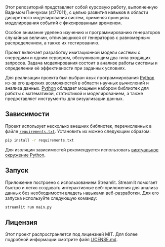 Этот репозиторий представляет собой курсовую работу, выполненную Вадимом Пинчуком (st77011), с целью развития навыков в области дискретного моделирования систем, применяя принципы моделирования событий с фиксированным временем. 

Особое внимание уделено изучению и программированию генераторов случайных величин, отличающихся от генераторов с равномерным распределением, а также их тестированию.

Проект включает разработку имитационной модели системы с очередями и одним сервером, обслуживающим два типа входящих запросов. Задача моделирования состоит в анализе работы системы и определении её эффективности при заданных условиях.

Для реализации проекта был выбран язык программирования [Python](https://www.python.org/) из-за его широких возможностей в области научных вычислений и анализа данных. [Python](https://www.python.org/) обладает мощным набором библиотек для работы с математикой, статистикой и моделированием, а также предоставляет инструменты для визуализации данных.

## Зависимости
Проект использует несколько внешних библиотек, перечисленных в файле [`requirements.txt`](requirements.txt). Установить их можно следующим образом:

```bash
pip install -r requirements.txt
```

Для изоляции зависимостей рекомендуется использовать [виртуальное окружение Python](https://docs.python.org/3/library/venv.html).

## Запуск
Приложение построено с использованием Streamlit. Streamlit помогает быстро и легко создавать интерактивные веб-приложения для анализа данных без необходимости владеть навыками веб-разработки. Для его запуска используйте следующую команду:

```bash
streamlit run main.py
```

## Лицензия
Этот проект распространяется под лицензией MIT. Для более подробной информации смотрите файл [LICENSE.md](LICENSE).
